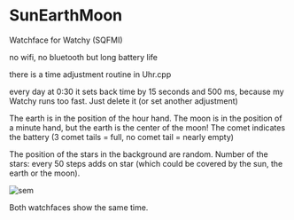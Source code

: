 # SunEarthMoon

Watchface for Watchy (SQFMI)

no wifi, no bluetooth but long battery life

there is a time adjustment routine in Uhr.cpp

every day at 0:30 it sets back time by 15 seconds and 500 ms, because my Watchy runs too fast. Just delete it (or set another adjustment)

The earth is in the position of the hour hand.
The moon is in the position of a minute hand, but the earth is the center of the moon!
The comet indicates the battery (3 comet tails = full, no comet tail = nearly empty)

The position of the stars in the background are random. Number of the stars: every 50 steps adds on star (which could be covered by the sun, the earth or the moon).

![sem](https://github.com/MartMarq/SunEarthMoon/assets/139223739/b0dac57a-6d39-47d6-94b5-c1d4a2481e74)

Both watchfaces show the same time.
